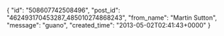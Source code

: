  {
   "id": "508607742508496",
   "post_id": "462493170453287_485010274868243",
   "from_name": "Martin Sutton",
   "message": "guano",
   "created_time": "2013-05-02T02:41:43+0000"
 }

